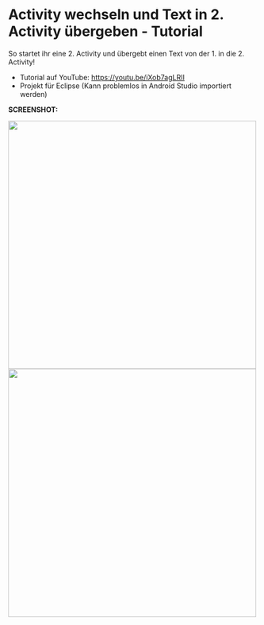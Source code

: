 # Activity wechseln und Text in 2. Activity übergeben - Tutorial
So startet ihr eine 2. Activity und übergebt einen Text von der 1. in die 2. Activity!

- Tutorial auf YouTube: https://youtu.be/iXob7agLRII
- Projekt für Eclipse (Kann problemlos in Android Studio importiert werden)

<b>SCREENSHOT:</b>

<img src="https://github.com/derAndroidPro/activity_wechseln_text_uebergeben_Tutorial/blob/master/screenshot1.PNG" height="500px"/>
<img src="https://github.com/derAndroidPro/activity_wechseln_text_uebergeben_Tutorial/blob/master/screenshot2.PNG" height="500px"/>

